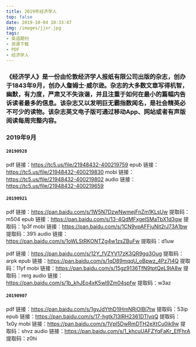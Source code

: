 ```yaml
---
title: 2019年经济学人
top: false
date: 2019-10-04 10:33:47
img: /images/jjxr.jpg
tags:
- 英语期刊
- 资源下载
- PDF
- 经济学人
---
```


### 《经济学人》是一份由伦敦经济学人报纸有限公司出版的杂志，创办于1843年9月，创办人詹姆士·威尔逊。杂志的大多数文章写得机智，幽默，有力度，严肃又不失诙谐，并且注重于如何在最小的篇幅内告诉读者最多的信息。该杂志又以发明巨无霸指数闻名，是社会精英必不可少的读物。该杂志英文电子版可通过移动App、网站或者有声版阅读每周完整内容。

### 2019年9月



#### `20190928`

pdf 链接：https://tc5.us/file/21948432-400219759
epub 链接：https://tc5.us/file/21948432-400219830
mobi 链接：https://tc5.us/file/21948432-400219802
audio 链接：https://tc5.us/file/21948432-400219659

#### `20190921`

pdf 链接：https://pan.baidu.com/s/1W5N7DzwNwmejFnZm1KLsUw
提取码：m504
epub 链接：https://pan.baidu.com/s/13-4QdMFxgelSMaTbX1d3gw
提取码：1p3f
mobi 链接：https://pan.baidu.com/s/1CN9vpAFFjuNit2rJ73A1bw
提取码：391i
audio 链接：https://pan.baidu.com/s/1oWLStRKONTZg4w1zsZBuFw
提取码：d1uw

pdf 链接：https://pan.baidu.com/s/12Y_fVZYV17zK3QR9gq3Oug
提取码：arpk
epub 链接：https://pan.baidu.com/s/1qD89mqqU_oBpwz_4Pz7I4Q
提取码：11yf
mobi 链接：https://pan.baidu.com/s/15gz9136TfN9tptQeL9lA8w
提取码：rerg
audio 链接：https://pan.baidu.com/s/1b_khJEo4xK5wl9Zm04spfw
提取码：w3az

#### `20190907`

pdf 链接：https://pan.baidu.com/s/1gvJdYthD1lHmNRiOIBl7tw
提取码：53ip
epub 链接：https://pan.baidu.com/s/17-hgtk7I3lRH2361DTlyqQ
提取码：1x0y
mobi 链接：https://pan.baidu.com/s/1Vpl5DwRmDTH2eXtCu0ik9w
提取码：shvz
audio 链接：https://pan.baidu.com/s/1_khcuUAFZYqFaKr_EfFhrA
提取码：z0hi